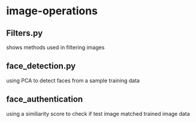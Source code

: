 # image-operations

## Filters.py

shows methods used in filtering images

## face_detection.py

using PCA to detect faces from a sample training data

## face_authentication

using a similiarity score to check if test image matched trained image data